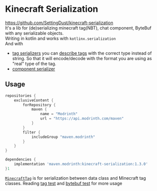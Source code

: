# Kinecraft Serialization
https://github.com/SettingDust/kinecraft-serialization  
It's a lib for (de)serializing minecraft tag(NBT), chat component, ByteBuf with any serializable objects.   
Writing in kotlin and works with `kotlinx.serialization`  
And with 
  - [tag serializers](https://github.com/SettingDust/kinecraft-serialization/blob/main/src/main/kotlin/settingdust/kinecraft/serialization/TagSerializer.kt) you can [describe tags](https://github.com/SettingDust/kinecraft-serialization/blob/main/src/settingdust/kinecraft/serialization/TagSerializer.kt) with the correct type instead of string. So that it will encode/decode with the format you are using as "real" type of the tag.
  - [component serializer](https://github.com/SettingDust/kinecraft-serialization/blob/main/src/main/kotlin/settingdust/kinecraft/serialization/ComponentSerializer.kt)

## Usage

```groovy
repositories {
    exclusiveContent {
        forRepository {
            maven {
                name = "Modrinth"
                url = "https://api.modrinth.com/maven"
            }
        }
        filter {
            includeGroup "maven.modrinth"
        }
    }
}

dependencies {
    implementation 'maven.modrinth:kinecraft-serialization:1.3.0'
}1
```

[`MinecraftTag`](https://github.com/SettingDust/kinecraft-serialization/blob/main/src/main/kotlin/settingdust/kinecraft/serialization/MinecraftTagFormat.kt) is for serialization between data class and Minecraft tag classes.
Reading [tag test](https://github.com/SettingDust/kinecraft-serialization/blob/main/src/test/kotlin/settingdust/kinecraft/serialization/MinecraftTagTest.kt) and [bytebuf test](https://github.com/SettingDust/kinecraft-serialization/blob/main/src/test/kotlin/settingdust/kinecraft/serialization/ByteBufTest.kt) for more usage
